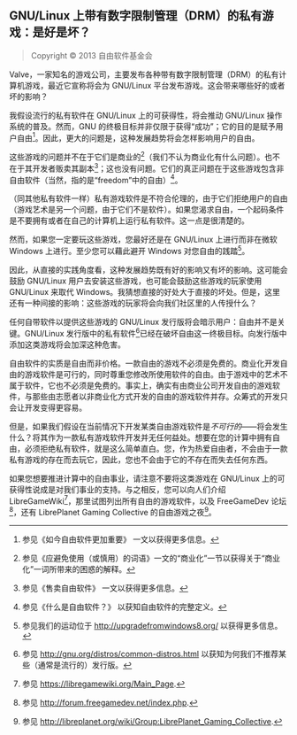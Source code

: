 ## GNU/Linux 上带有数字限制管理（DRM）的私有游戏：是好是坏？

> Copyright © 2013 自由软件基金会

Valve，一家知名的游戏公司，主要发布各种带有数字限制管理（DRM）的私有计算机游戏，最近它宣称将会为 GNU/Linux 平台发布游戏。这会带来哪些好的或者坏的影响？

我假设流行的私有软件在 GNU/Linux 上的可获得性，将会推动 GNU/Linux 操作系统的普及。然而，GNU 的终极目标并非仅限于获得“成功”；它的目的是赋予用户自由[^nonfreegame-1]。因此，更大的问题是，这种发展趋势将会怎样影响用户的自由。

这些游戏的问题并不在于它们是商业的[^nonfreegame-2]（我们不认为商业化有什么问题）。也不在于其开发者贩卖其副本[^nonfreegame-3]；这也没有问题。它们的真正问题在于这些游戏包含非自由软件（当然，指的是“freedom”中的自由）[^nonfreegame-4]。

（同其他私有软件一样）私有游戏软件是不符合伦理的，由于它们拒绝用户的自由（游戏艺术是另一个问题，由于它们不是软件）。如果您渴求自由，一个起码条件是不要拥有或者在自己的计算机上运行私有软件。这一点是很清楚的。

然而，如果您一定要玩这些游戏，您最好还是在 GNU/Linux 上进行而非在微软 Windows 上进行。至少您可以藉此避开 Windows 对您自由的践踏[^nonfreegame-5]。

因此，从直接的实践角度看，这种发展趋势既有好的影响又有坏的影响。这可能会鼓励 GNU/Linux 用户去安装这些游戏，也可能会鼓励这些游戏的玩家使用 GNU/Linux 来取代 Windows。我猜想直接的好处大于直接的坏处。但是，这里还有一种间接的影响：这些游戏的玩家将会向我们社区里的人传授什么？

任何自带软件以提供这些游戏的 GNU/Linux 发行版将会暗示用户：自由并不是关键。GNU/Linux 发行版中的私有软件[^nonfreegame-6]已经在破坏自由这一终极目标。向发行版中添加这类游戏将会加深这种危害。

自由软件的实质是自由而非价格。一款自由的游戏不必须是免费的。商业化开发自由的游戏软件是可行的，同时尊重您修改所使用软件的自由。由于游戏中的艺术不属于软件，它也不必须是免费的。事实上，确实有由商业公司开发自由的游戏软件，与那些由志愿者以非商业化方式开发的自由的游戏软件并存。众筹式的开发只会让开发变得更容易。

但是，如果我们假设在当前情况下开发某类自由游戏软件是*不可行的*——将会发生什么？将其作为一款私有游戏软件开发并无任何益处。想要在您的计算中拥有自由，必须拒绝私有软件，就是这么简单直白。您，作为热爱自由者，不会由于一款私有游戏的存在而去玩它，因此，您也不会由于它的不存在而失去任何东西。

如果您想要推进计算中的自由事业，请注意不要将这类游戏在 GNU/Linux 上的可获得性说成是对我们事业的支持。与之相反，您可以向人们介绍 LibreGameWiki[^nonfreegame-7]，那里试图列出所有自由的游戏软件，以及 FreeGameDev 论坛[^nonfreegame-8]，还有 LibrePlanet Gaming Collective 的自由游戏之夜[^nonfreegame-9]。

 [^nonfreegame-1]: 参见《如今自由软件更加重要》 一文以获得更多信息。

 [^nonfreegame-2]: 参见《应避免使用（或慎用）的词语》一文的“商业化”一节以获得关于“商业化”一词所带来的困惑的解释。

 [^nonfreegame-3]: 参见《售卖自由软件》 一文以获得更多信息。

 [^nonfreegame-4]: 参见《什么是自由软件？》 以获知自由软件的完整定义。

 [^nonfreegame-5]: 参见我们的运动位于 <http://upgradefromwindows8.org/> 以获得更多信息。

 [^nonfreegame-6]: 参见 <http://gnu.org/distros/common-distros.html> 以获知为何我们不推荐某些（通常是流行的）发行版。

 [^nonfreegame-7]: 参见 <https://libregamewiki.org/Main_Page>.

 [^nonfreegame-8]: 参见 <http://forum.freegamedev.net/index.php>.

 [^nonfreegame-9]: 参见 <http://libreplanet.org/wiki/Group:LibrePlanet_Gaming_Collective>.


